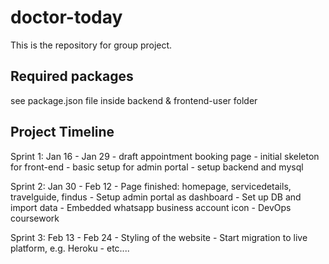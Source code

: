 # doctor-today
This is the repository for group project.

## Required packages
  see package.json file inside backend & frontend-user folder

## Project Timeline
  Sprint 1: Jan 16 - Jan 29
    - draft appointment booking page
    - initial skeleton for front-end
    - basic setup for admin portal
    - setup backend and mysql

  Sprint 2: Jan 30 - Feb 12
    - Page finished: homepage, servicedetails, travelguide, findus
    - Setup admin portal as dashboard
    - Set up DB and import data
    - Embedded whatsapp business account icon
    - DevOps coursework

  Sprint 3: Feb 13 - Feb 24
    - Styling of the website
    - Start migration to live platform, e.g. Heroku
    - etc....


